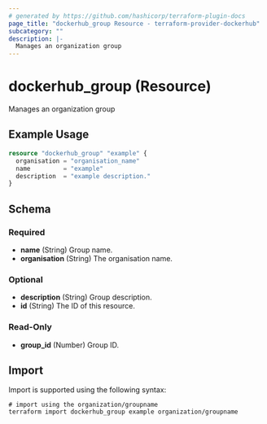 ```yaml
---
# generated by https://github.com/hashicorp/terraform-plugin-docs
page_title: "dockerhub_group Resource - terraform-provider-dockerhub"
subcategory: ""
description: |-
  Manages an organization group
---
```


# dockerhub_group (Resource)

Manages an organization group

## Example Usage

```terraform
resource "dockerhub_group" "example" {
  organisation = "organisation_name"
  name         = "example"
  description  = "example description."
}
```

<!-- schema generated by tfplugindocs -->
## Schema

### Required

- **name** (String) Group name.
- **organisation** (String) The organisation name.

### Optional

- **description** (String) Group description.
- **id** (String) The ID of this resource.

### Read-Only

- **group_id** (Number) Group ID.

## Import

Import is supported using the following syntax:

```shell
# import using the organization/groupname
terraform import dockerhub_group example organization/groupname
```
